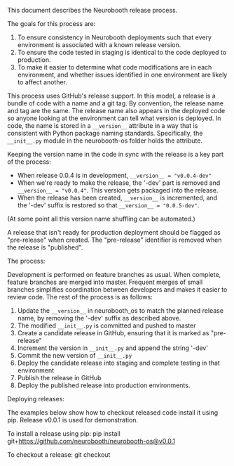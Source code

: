 
This document describes the Neurobooth release process.

The goals for this process are:
1. To ensure consistency in Neurobooth deployments such that every environment is associated with a known release version. 
2. To ensure the code tested in staging is identical to the code deployed to production.
3. To make it easier to determine what code modifications are in each environment, and whether issues identified in one environment are likely to affect another. 

This process uses GitHub's release support. In this model, a release is a bundle of code with a name and a git tag. By convention, the release name and tag are the same.
The release name also appears in the deployed code so anyone looking at the environment can tell what version is deployed. In code, the name is stored in a `__version__` attribute in a way that is consistent with Python package naming standards. 
Specifically, the `__init__.py` module in the neurobooth-os folder holds the attribute.  

Keeping the version name in the code in sync with the release is a key part of the process:
- When release 0.0.4 is in development, `__version__ = "v0.0.4-dev"`
- When we're ready to make the release, the '-dev' part is removed and `__version__ = "v0.0.4"`. This version gets packaged into the release.
- When the release has been created, `__version__` is incremented, and the '-dev' suffix is restored so that `__version__ = "0.0.5-dev"`.

(At some point all this version name shuffling can be automated.)

A release that isn't ready for production deployment should be flagged as "pre-release" when created. The "pre-release" identifier is removed when the release is "published".  

The process: 

Development is performed on feature branches as usual. When complete, feature branches are merged into master. Frequent merges of small branches simplifies coordination between developers and makes it easier to review code. The rest of the process is as follows:

1. Update the `__version__` in neurobooth_os to match the planned release name, by removing the '-dev' suffix as described above.
3. The modified `__init__.py` is committed and pushed to master
4. Create a candidate release in GitHub, ensuring that it is marked as "pre-release" 
5. Increment the version in `__init__.py` and append the string '-dev' 
9. Commit the new version of `__init__.py`
6. Deploy the candidate release into staging and complete testing in that environment 
6. Publish the release in GitHub 
7. Deploy the published release into production environments. 
 
Deploying releases: 

The examples below show how to checkout released code install it using pip. Release v0.0.1 is used for demonstration. 

To install a release using pip: 
	pip install git+https://github.com/neurobooth/neurobooth-os@v0.0.1

To checkout a release:
	git checkout